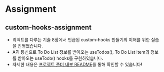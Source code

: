 # Assignment

## custom-hooks-assignment

- 리액트를 다루는 기술 8장에서 언급된 custom-hooks 만들기의 이해를 위한 실습을 진행했습니다.
- API 통신으로 To Do List 정보를 받아오는 useTodos(), To Do List Item의 정보를 받아오는 useTodo() hooks를 구현하였습니다.
- 자세한 내용은 [프로젝트 폴더 내부 README](https://github.com/mywhzy/Assignment/tree/main/custom-hooks-assignment)를 통해 확인할 수 있습니다!
